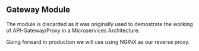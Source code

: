 ## Gateway Module

The module is discarded as it was originally used to demostrate the working of API-Gateway/Proxy in a Microservices Architecture.

Going forward in production we will use using NGINX as our reverse proxy.